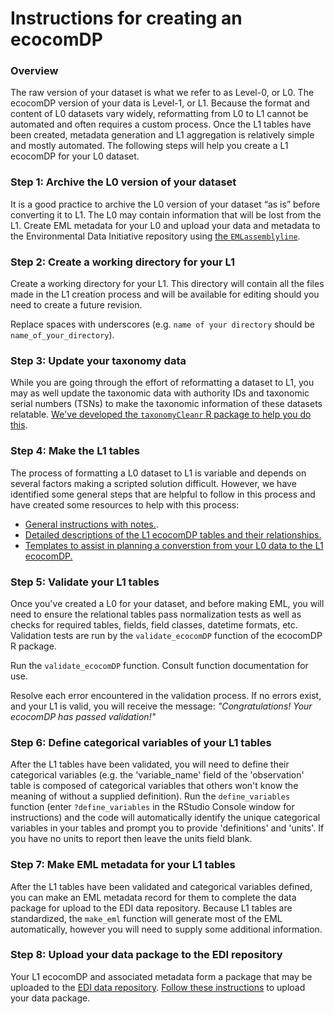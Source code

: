 # Instructions for creating an ecocomDP

### Overview

The raw version of your dataset is what we refer to as Level-0, or L0. The ecocomDP version of your data is Level-1, or L1. Because the format and content of L0 datasets vary widely, reformatting from L0 to L1 cannot be automated and often requires a custom process. Once the L1 tables have been created, metadata generation and L1 aggregation is relatively simple and mostly automated. The following steps will help you create a L1 ecocomDP for your L0 dataset.

### Step 1: Archive the L0 version of your dataset

It is a good practice to archive the L0 version of your dataset “as is” before converting it to L1. The L0 may contain information that will be lost from the L1. Create EML metadata for your L0 and upload your data and metadata to the Environmental Data Initiative repository using [the `EMLassemblyline`](https://github.com/EDIorg/EMLassemblyline).

### Step 2: Create a working directory for your L1

Create a working directory for your L1. This directory will contain all the files made in the L1 creation process and will be available for editing should you need to create a future revision.

Replace spaces with underscores (e.g. `name of your directory` should be `name_of_your_directory`).

### Step 3: Update your taxonomy data

While you are going through the effort of reformatting a dataset to L1, you may as well update the taxonomic data with authority IDs and taxonomic serial numbers (TSNs) to make the taxonomic information of these datasets relatable. [We've developed the `taxonomyCleanr` R package to help you do this](https://github.com/EDIorg/taxonomyCleanr).

### Step 4: Make the L1 tables

The process of formatting a L0 dataset to L1 is variable and depends on several factors making a scripted solution difficult. However, we have identified some general steps that are helpful to follow in this process and have created some resources to help with this process:
* [General instructions with notes.](https://github.com/EDIorg/ecocomDP/blob/master/documentation/instructions/table-creation.md).
* [Detailed descriptions of the L1 ecocomDP tables and their relationships.](https://github.com/EDIorg/ecocomDP/tree/master/documentation/model)
* [Templates to assist in planning a converstion from your L0 data to the L1 ecocomDP.](https://github.com/EDIorg/ecocomDP/blob/master/documentation/instructions/template-mapping.md)

### Step 5: Validate your L1 tables

Once you've created a L0 for your dataset, and before making EML, you will need to ensure the relational tables pass normalization tests as well as checks for required tables, fields, field classes, datetime formats, etc. Validation tests are run by the `validate_ecocomDP` function of the ecocomDP R package.

Run the `validate_ecocomDP` function. Consult function documentation for use.

Resolve each error encountered in the validation process. If no errors exist, and your L1 is valid, you will receive the message: *"Congratulations! Your ecocomDP has passed validation!"*

### Step 6: Define categorical variables of your L1 tables

After the L1 tables have been validated, you will need to define their categorical variables (e.g. the 'variable_name' field of the 'observation' table is composed of categorical variables that others won't know the meaning of without a supplied definition). Run the `define_variables` function (enter `?define_variables` in the RStudio Console window for instructions) and the code will automatically identify the unique categorical variables in your tables and prompt you to provide 'definitions' and 'units'. If you have no units to report then leave the units field blank.

### Step 7: Make EML metadata for your L1 tables

After the L1 tables have been validated and categorical variables defined, you can make an EML metadata record for them to complete the data package for upload to the EDI data repository. Because L1 tables are standardized, the `make_eml` function will generate most of the EML automatically, however you will need to supply some additional information.

### Step 8: Upload your data package to the EDI repository

Your L1 ecocomDP and associated metadata form a package that may be uploaded to the [EDI data repository](https://portal.edirepository.org/nis/home.jsp). [Follow these instructions](https://environmentaldatainitiative.org/resources/assemble-data-and-metadata/step-4-submit-your-data-package/) to upload your data package.
